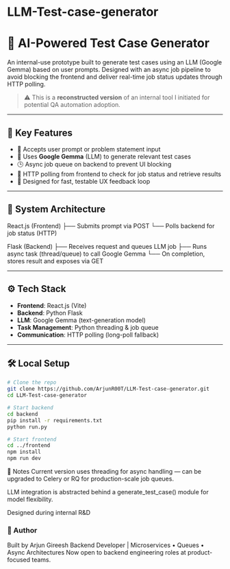 # LLM-Test-case-generator

# 🧪 AI-Powered Test Case Generator

An internal-use prototype built to generate test cases using an LLM (Google Gemma) based on user prompts. Designed with an async job pipeline to avoid blocking the frontend and deliver real-time job status updates through HTTP polling.

> ⚠️ This is a **reconstructed version** of an internal tool I initiated  for potential QA automation adoption.

---

## 🚀 Key Features

- 🧠 Accepts user prompt or problem statement input
- 🤖 Uses **Google Gemma** (LLM) to generate relevant test cases
- 🕒 Async job queue on backend to prevent UI blocking
- 🔁 HTTP polling from frontend to check for job status and retrieve results
- 🎯 Designed for fast, testable UX feedback loop

---

## 🧩 System Architecture


React.js (Frontend)
  ├── Submits prompt via POST
  └── Polls backend for job status (HTTP)

Flask (Backend)
  ├── Receives request and queues LLM job
  ├── Runs async task (thread/queue) to call Google Gemma
  └── On completion, stores result and exposes via GET


---


## ⚙️ Tech Stack

- **Frontend**: React.js (Vite)
- **Backend**: Python Flask
- **LLM**: Google Gemma (text-generation model)
- **Task Management**: Python threading & job queue
- **Communication**: HTTP polling (long-poll fallback)

---

## 🛠️ Local Setup

```bash
# Clone the repo
git clone https://github.com/ArjunR00T/LLM-Test-case-generator.git
cd LLM-Test-case-generator

# Start backend
cd backend
pip install -r requirements.txt
python run.py

# Start frontend
cd ../frontend
npm install
npm run dev
```

📌 Notes
Current version uses threading for async handling — can be upgraded to Celery or RQ for production-scale job queues.

LLM integration is abstracted behind a generate_test_case() module for model flexibility.

Designed during internal R&D 

### 🙌 Author
Built by Arjun Gireesh
Backend Developer | Microservices • Queues • Async Architectures
Now open to backend engineering roles at product-focused teams.

